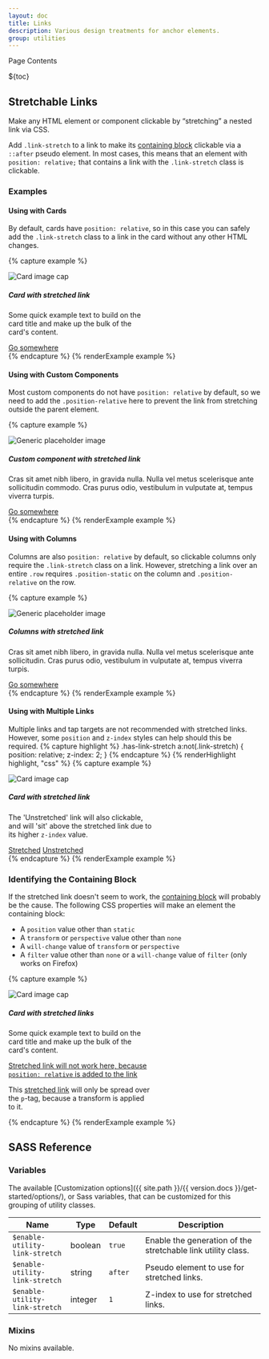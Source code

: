 ```yaml
---
layout: doc
title: Links
description: Various design treatments for anchor elements.
group: utilities
---
```


<div class="h3 cf-toc-header">Page Contents</div>

${toc}

## Stretchable Links

Make any HTML element or component clickable by “stretching” a nested link via CSS.

Add `.link-stretch` to a link to make its [containing block](https://developer.mozilla.org/en-US/docs/Web/CSS/Containing_block) clickable via a `::after` pseudo element. In most cases, this means that an element with `position: relative;` that contains a link with the `.link-stretch` class is clickable.

### Examples

#### Using with Cards

By default, cards have `position: relative`, so in this case you can safely add the `.link-stretch` class to a link in the card without any other HTML changes.

{% capture example %}
<div class="card" style="width: 18rem;">
  <div class="card-img">
    <img class="img-fluid card-img-top" data-src="holder.js/100px150/" alt="Card image cap">
  </div>
  <div class="card-body">
    <h5 class="card-title">Card with stretched link</h5>
    <p class="card-text">Some quick example text to build on the card title and make up the bulk of the card's content.</p>
    <a href="#" class="btn btn-primary link-stretch">Go somewhere</a>
  </div>
</div>
{% endcapture %}
{% renderExample example %}

#### Using with Custom Components

Most custom components do not have `position: relative` by default, so we need to add the `.position-relative` here to prevent the link from stretching outside the parent element.

{% capture example %}
<div class="media border position-relative">
  <img class="me-1" data-src="holder.js/128x128" alt="Generic placeholder image">
  <div class="media-body">
    <h5>Custom component with stretched link</h5>
    <p>Cras sit amet nibh libero, in gravida nulla. Nulla vel metus scelerisque ante sollicitudin commodo. Cras purus odio, vestibulum in vulputate at, tempus viverra turpis.</p>
    <a href="#" class="link-stretch">Go somewhere</a>
  </div>
</div>
{% endcapture %}
{% renderExample example %}

#### Using with Columns

Columns are also `position: relative` by default, so clickable columns only require the `.link-stretch` class on a link. However, stretching a link over an entire `.row` requires `.position-static` on the column and `.position-relative` on the row.

{% capture example %}
<div class="row no-gutters bg-light position-relative">
  <div class="col-md-6 mb-md-0 p-md-1">
    <img class="me-1" data-src="holder.js/100px128" alt="Generic placeholder image">
  </div>
  <div class="col-md-6 position-static p-1 ps-md-0">
    <h5 class="mt-0">Columns with stretched link</h5>
    <p>Cras sit amet nibh libero, in gravida nulla. Nulla vel metus scelerisque ante sollicitudin. Cras purus odio, vestibulum in vulputate at, tempus viverra turpis.</p>
    <a href="#" class="link-stretch">Go somewhere</a>
  </div>
</div>
{% endcapture %}
{% renderExample example %}

#### Using with Multiple Links

Multiple links and tap targets are not recommended with stretched links. However, some `position` and `z-index` styles can help should this be required.
{% capture highlight %}
.has-link-stretch a:not(.link-stretch) {
  position: relative;
  z-index: 2;
}
{% endcapture %}
{% renderHighlight highlight, "css" %}
{% capture example %}
<div class="card has-link-stretch" style="width: 18rem;">
  <div class="card-img">
    <img class="img-fluid card-img-top" data-src="holder.js/100px150/" alt="Card image cap">
  </div>
  <div class="card-body">
    <h5 class="card-title">Card with stretched link</h5>
    <p class="card-text">The 'Unstretched' link will also clickable, and will 'sit' above the stretched link due to its higher <code>z-index</code> value.</p>
    <div class="d-flex flex-between">
      <a href="#stretched" class="btn btn-primary link-stretch">Stretched</a>
      <a href="#unstretched" class="btn">Unstretched</a>
    </div>
  </div>
</div>
{% endcapture %}
{% renderExample example %}

### Identifying the Containing Block

If the stretched link doesn't seem to work, the [containing block](https://developer.mozilla.org/en-US/docs/Web/CSS/Containing_block#Identifying_the_containing_block) will probably be the cause. The following CSS properties will make an element the containing block:

- A `position` value other than `static`
- A `transform` or `perspective` value other than `none`
- A `will-change` value of `transform` or `perspective`
- A `filter` value other than `none` or a `will-change` value of `filter` (only works on Firefox)

{% capture example %}
<div class="card" style="width: 18rem;">
  <div class="card-img">
    <img class="img-fluid card-img-top" data-src="holder.js/100px150/" alt="Card image cap">
  </div>
  <div class="card-body">
    <h5 class="card-title">Card with stretched links</h5>
    <p class="card-text">Some quick example text to build on the card title and make up the bulk of the card's content.</p>
    <p class="card-text">
      <a href="#" class="link-stretch text-danger" style="position: relative;">Stretched link will not work here, because <code>position: relative</code> is added to the link</a>
    </p>
    <p class="card-text bg-light" style="transform: rotate(0);">
      This <a href="#" class="text-warning link-stretch">stretched link</a> will only be spread over the <code>p</code>-tag, because a transform is applied to it.
    </p>
  </div>
</div>
{% endcapture %}
{% renderExample example %}

## SASS Reference

### Variables

The available [Customization options]({{ site.path }}/{{ version.docs }}/get-started/options/), or Sass variables, that can be customized for this grouping of utility classes.

<div class="table-scroll">
  <table class="table table-bordered table-striped">
    <thead>
      <tr>
        <th style="width: 100px;">Name</th>
        <th style="width: 50px;">Type</th>
        <th style="width: 50px;">Default</th>
        <th>Description</th>
      </tr>
    </thead>
    <tbody>
      <tr>
        <td><code>$enable-utility-link-stretch</code></td>
        <td>boolean</td>
        <td><code>true</code></td>
        <td>
          Enable the generation of the stretchable link utility class.
        </td>
      </tr>
      <tr>
        <td><code>$enable-utility-link-stretch</code></td>
        <td>string</td>
        <td><code>after</code></td>
        <td>
          Pseudo element to use for stretched links.
        </td>
      </tr>
      <tr>
        <td><code>$enable-utility-link-stretch</code></td>
        <td>integer</td>
        <td><code>1</code></td>
        <td>
          Z-index to use for stretched links.
        </td>
      </tr>
    </tbody>
  </table>
</div>

### Mixins

No mixins available.
